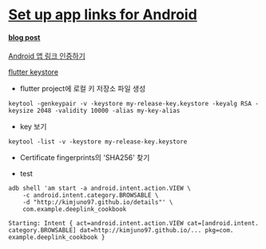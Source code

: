 # [Set up app links for Android](https://docs.flutter.dev/cookbook/navigation/set-up-app-links)

#### [blog post](https://kimjunho97.tistory.com/21)

[Android 앱 링크 인증하기](https://developer.android.com/training/app-links/verify-android-applinks?hl=ko)

[flutter keystore](https://docs.flutter.dev/deployment/android)

- flutter project에 로컬 키 저장소 파일 생성

```
keytool -genkeypair -v -keystore my-release-key.keystore -keyalg RSA -keysize 2048 -validity 10000 -alias my-key-alias
```

- key 보기

```
keytool -list -v -keystore my-release-key.keystore
```

- Certificate fingerprints의 'SHA256' 찾기

- test

```
adb shell 'am start -a android.intent.action.VIEW \
    -c android.intent.category.BROWSABLE \
    -d "http://kimjuno97.github.io/details"' \
    com.example.deeplink_cookbook
```

```
Starting: Intent { act=android.intent.action.VIEW cat=[android.intent.
category.BROWSABLE] dat=http://kimjuno97.github.io/... pkg=com.
example.deeplink_cookbook }
```
